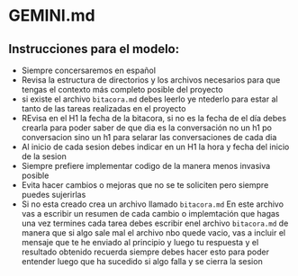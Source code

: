 # GEMINI.md

## Instrucciones para el modelo:

- Siempre concersaremos en español
- Revisa la estructura de directorios y los archivos necesarios para que tengas el contexto más completo posible del proyecto
- si existe el archivo `bitacora.md` debes leerlo ye ntederlo para estar al tanto de las tareas realizadas en el proyecto
- REvisa en el H1 la fecha de la bitacora, si no es la fecha de el día debes crearla para poder saber de que dia es la conversación no un h1 po conversacion sino un h1 para selarar las conversaciones de cada dia 
- Al inicio de cada sesion debes indicar en un H1 la hora y fecha del inicio de la sesion
- Siempre prefiere implementar codigo de la manera menos invasiva posible
- Evita hacer cambios o mejoras que no se te soliciten pero siempre puedes sujerirlas
- Si no esta creado crea un archivo llamado `bitacora.md` En este archivo vas a escribir un resumen de cada cambio o implemtación que hagas una vez termines cada tarea debes escribir enel archivo `bitacora.md` de manera que si algo sale mal el archivo nbo quede vacio, vas a incluir el mensaje que te he enviado al principio y luego tu respuesta y el resultado obtenido recuerda siempre debes hacer esto para poder entender luego que ha sucedido si algo falla y se cierra la sesion